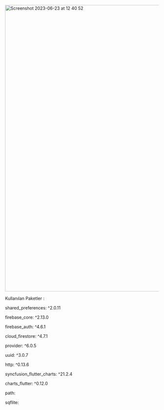 
<img width="939" alt="Screenshot 2023-06-23 at 12 40 52" src="https://github.com/ertekinbatuhan/3301456_213301068/assets/101355515/999a868a-10bd-45b5-b301-937b719dad8b">




Kullanılan Paketler :

  shared_preferences: ^2.0.11
  
  firebase_core: ^2.13.0
  
  firebase_auth: ^4.6.1
  
  cloud_firestore: ^4.7.1
  
  provider: ^6.0.5
  
  uuid: ^3.0.7
  
  http: ^0.13.6
  
  syncfusion_flutter_charts: ^21.2.4
  
  charts_flutter: ^0.12.0
  
   path:
   
  sqflite:

